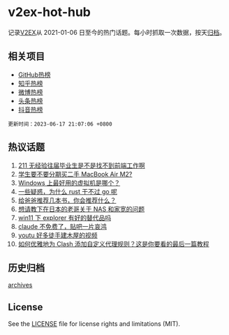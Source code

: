 # v2ex-hot-hub

 记录[V2EX](https://www.v2ex.com/)从 2021-01-06 日至今的热门话题。每小时抓取一次数据，按天[归档](archives)。
 
 ## 相关项目

- [GitHub热榜](https://github.com/lonnyzhang423/github-hot-hub)
- [知乎热榜](https://github.com/lonnyzhang423/zhihu-hot-hub)
- [微博热榜](https://github.com/lonnyzhang423/weibo-hot-hub)
- [头条热榜](https://github.com/lonnyzhang423/toutiao-hot-hub)
- [抖音热榜](https://github.com/lonnyzhang423/douyin-hot-hub)


 `更新时间：2023-06-17 21:07:06 +0800`

## 热议话题

1. [211 无经验往届毕业生是不是找不到前端工作啊](https://www.v2ex.com/t/949439)
1. [学生要不要分期买二手 MacBook Air M2?](https://www.v2ex.com/t/949510)
1. [Windows 上最好用的虚拟机是哪个？](https://www.v2ex.com/t/949474)
1. [一些疑惑，为什么 rust 干不过 go 呢](https://www.v2ex.com/t/949560)
1. [给爸爸推荐几本书，你会推荐什么？](https://www.v2ex.com/t/949446)
1. [想请教下在日本的老哥关于 NAS 和家宽的问题](https://www.v2ex.com/t/949445)
1. [win11 下 explorer 有好的替代品吗](https://www.v2ex.com/t/949515)
1. [claude 不免费了，贴吧一片哀鸿](https://www.v2ex.com/t/949535)
1. [youtu 好多徒手建木屋的视频](https://www.v2ex.com/t/949541)
1. [如何优雅地为 Clash 添加自定义代理规则？这是你要看的最后一篇教程](https://www.v2ex.com/t/949462)

## 历史归档

[archives](archives)

## License

See the [LICENSE](LICENSE) file for license rights and limitations (MIT).
